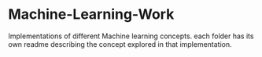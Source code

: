 # Machine-Learning-Work

Implementations of different Machine learning concepts. each folder has its own readme describing the concept explored in that implementation.
